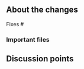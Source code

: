 <!--
Thanks for creating a PR!
To make it easier for reviewers and everyone else to understand your PR, please add some relevant content to the headings below.
Feel free to delete sections that you don't think are relevant. -->

## About the changes
<!-- Describe the changes introduced. 
What are they and why are they being introduced? 
If the changes are visual, consider adding screenshots or steps to see the changes. -->

Fixes # <!-- put the issue number here -->

### Important files
<!-- If the PR is big:
Where should a reviewer start looking to get an overview of the changes?
Are any files particularly important?  -->

## Discussion points
<!-- Anything about the PR you'd like to discuss? Got any questions or doubts? -->

